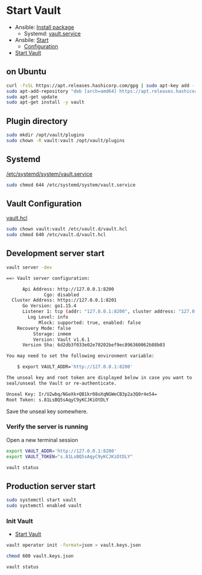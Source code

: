 # Start Vault

- Ansible: [Install package](../aws/01_packer/ansible/playbook.yml)
  - Systemd: [vault.service](../aws/01_packer/ansible/files/vault.service)
- Ansbile: [Start](../aws/03_terraform/ansible/playbook.yml)
  - [Configuration](../aws/03_terraform/ansible/files/vault-0.hcl)
- [Start Vault](../aws/04_vault/README.md)

## on Ubuntu

```bash
curl -fsSL https://apt.releases.hashicorp.com/gpg | sudo apt-key add -
sudo apt-add-repository "deb [arch=amd64] https://apt.releases.hashicorp.com $(lsb_release -cs) main"
sudo apt-get update
sudo apt-get install -y vault
```

## Plugin directory

```bash
sudo mkdir /opt/vault/plugins
sudo chown -R vault:vault /opt/vault/plugins
```

## Systemd

[/etc/systemd/system/vault.service](../aws/01_packer/ansible/files/vault.service)

```bash
sudo chmod 644 /etc/systemd/system/vault.service
```

## Vault Configuration

[vault.hcl](../aws/03_terraform/ansible/files/vault-0.hcl)

```bash
sudo chown vault:vault /etc/vault.d/vault.hcl
sudo chmod 640 /etc/vault.d/vault.hcl
```

## Development server start

```bash
vault server -dev
```

```bash
==> Vault server configuration:

      Api Address: http://127.0.0.1:8200
              Cgo: disabled
  Cluster Address: https://127.0.0.1:8201
      Go Version: go1.15.4
      Listener 1: tcp (addr: "127.0.0.1:8200", cluster address: "127.0.0.1:8201", max_request_duration: "1m30s", max_request_size: "33554432", tls: "disabled")
        Log Level: info
            Mlock: supported: true, enabled: false
    Recovery Mode: false
          Storage: inmem
          Version: Vault v1.6.1
      Version Sha: 6d2db3f033e02e70202bef9ec896360062b88b03

You may need to set the following environment variable:

    $ export VAULT_ADDR='http://127.0.0.1:8200'

The unseal key and root token are displayed below in case you want to
seal/unseal the Vault or re-authenticate.

Unseal Key: Ir/U2wbq/NGeXk+QB1kr08oXqNGWeCB3p2a3Q0r4e54=
Root Token: s.81LsBQ5sAqyC9yKCJKiOtDLY
```

Save the unseal key somewhere.

### Verify the server is running

Open a new terminal session

```bash
export VAULT_ADDR='http://127.0.0.1:8200'
export VAULT_TOKEN="s.81LsBQ5sAqyC9yKCJKiOtDLY"

vault status
```

## Production server start

```bash
sudo systemctl start vault
sudo systemctl enabled vault
```

### Init Vault

- [Start Vault](../aws/04_vault/README.md)

```bash
vault operator init -format=json > vault.keys.json
```

```bash
chmod 600 vault.keys.json
```

```bash
vault status
```
